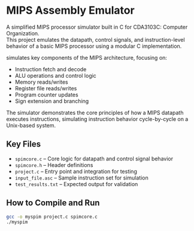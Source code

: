 # MIPS Assembly Emulator 

A simplified MIPS processor simulator built in C for CDA3103C: Computer Organization.  
This project emulates the datapath, control signals, and instruction-level behavior of a basic MIPS processor using a modular C implementation.

simulates key components of the MIPS architecture, focusing on:
- Instruction fetch and decode
- ALU operations and control logic
- Memory reads/writes
- Register file reads/writes
- Program counter updates
- Sign extension and branching

The simulator demonstrates the core principles of how a MIPS datapath executes instructions, simulating instruction behavior cycle-by-cycle on a Unix-based system.

## Key Files

- `spimcore.c` – Core logic for datapath and control signal behavior
- `spimcore.h` – Header definitions
- `project.c` – Entry point and integration for testing
- `input_file.asc` – Sample instruction set for simulation
- `test_results.txt` – Expected output for validation

## How to Compile and Run

```bash
gcc -o myspim project.c spimcore.c
./myspim
